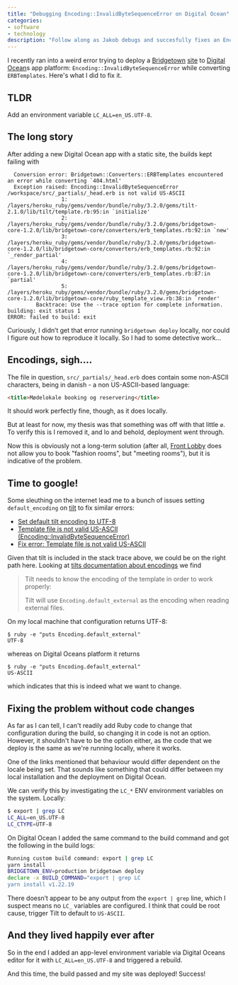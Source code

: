 ```yaml
---
title: "Debugging Encoding::InvalidByteSequenceError on Digital Ocean"
categories:
- software
- technology
description: "Follow along as Jakob debugs and succesfully fixes an Encoding::InvalidByteSequenceError error on deploying a Bridgetown site to Digital Ocean."
---
```


I recently ran into a weird error trying to deploy a [Bridgetown](https://www.bridgetownrb.com/) [site](https://www.frontlobby.dk) to [Digital Ocean](https://www.digitalocean.com)s app platform: `Encoding::InvalidByteSequenceError` while converting `ERBTemplates`. Here's what I did to fix it.

<!--more-->

## TLDR

Add an environment variable `LC_ALL=en_US.UTF-8`.

## The long story

After adding a new Digital Ocean app with a static site, the builds kept failing with

```
  Conversion error: Bridgetown::Converters::ERBTemplates encountered an error while converting `404.html'
  Exception raised: Encoding::InvalidByteSequenceError
/workspace/src/_partials/_head.erb is not valid US-ASCII
                 1: /layers/heroku_ruby/gems/vendor/bundle/ruby/3.2.0/gems/tilt-2.1.0/lib/tilt/template.rb:95:in `initialize'
                 2: /layers/heroku_ruby/gems/vendor/bundle/ruby/3.2.0/gems/bridgetown-core-1.2.0/lib/bridgetown-core/converters/erb_templates.rb:92:in `new'
                 3: /layers/heroku_ruby/gems/vendor/bundle/ruby/3.2.0/gems/bridgetown-core-1.2.0/lib/bridgetown-core/converters/erb_templates.rb:92:in `_render_partial'
                 4: /layers/heroku_ruby/gems/vendor/bundle/ruby/3.2.0/gems/bridgetown-core-1.2.0/lib/bridgetown-core/converters/erb_templates.rb:87:in `partial'
                 5: /layers/heroku_ruby/gems/vendor/bundle/ruby/3.2.0/gems/bridgetown-core-1.2.0/lib/bridgetown-core/ruby_template_view.rb:38:in `render'
         Backtrace: Use the --trace option for complete information.
building: exit status 1
ERROR: failed to build: exit
```

Curiously, I didn’t get that error running `bridgetown deploy` locally, nor could I figure out how to reproduce it locally. So I had to some detective work...

## Encodings, sigh....

The file in question, `src/_partials/_head.erb` does contain some non-ASCII characters, being in danish - a non US-ASCII-based language:

```html
<title>Mødelokale booking og reservering</title>
```

It should work perfectly fine, though, as it does locally.

But at least for now, my thesis was that something was off with that little `ø`. To verify this is I removed it, and lo and behold, deployment went through.

Now this is obviously not a long-term solution (after all, [Front Lobby](https://www.frontlobby.dk) does not allow you to book "fashion rooms", but "meeting rooms"), but it is indicative of the problem.

## Time to google!

Some sleuthing on the internet lead me to a bunch of issues setting `default_encoding` on [tilt](https://github.com/rtomayko/tilt) to fix similar errors:

* [Set default tilt encoding to UTF-8](https://github.com/slim-template/slim/pull/800)
* [Template file is not valid US-ASCII (Encoding::InvalidByteSequenceError)](https://github.com/hanami/view/issues/76)
* [Fix error: Template file is not valid US-ASCII](https://github.com/dry-rb/dry-view/pull/5)

Given that tilt is included in the stack trace above, we could be on the right path here. Looking at [tilts documentation about encodings](https://github.com/rtomayko/tilt#encodings) we find

> Tilt needs to know the encoding of the template in order to work properly:
>
> Tilt will use `Encoding.default_external` as the encoding when reading external
> files.

On my local machine that configuration returns UTF-8:

```
$ ruby -e "puts Encoding.default_external"
UTF-8
```

whereas on Digital Oceans platform it returns

```
$ ruby -e "puts Encoding.default_external"
US-ASCII
```

which indicates that this is indeed what we want to change.

## Fixing the problem without code changes

As far as I can tell, I can't readily add Ruby code to change that configuration during the build, so changing it in code is not an option. However, it shouldn't have to be the option either, as the code that we deploy is the same as we're running locally, where it works.

One of the links mentioned that behaviour would differ dependent on the locale being set. That sounds like something that could differ between my local installation and the deployment on Digital Ocean.

We can verify this by investigating the `LC_*` ENV environment variables on the system. Locally:

```bash
$ export | grep LC
LC_ALL=en_US.UTF-8
LC_CTYPE=UTF-8
```

On Digital Ocean I added the same command to the build command and got the following in the build logs:

```bash
Running custom build command: export | grep LC
yarn install
BRIDGETOWN_ENV=production bridgetown deploy
declare -x BUILD_COMMAND="export | grep LC
yarn install v1.22.19
```

There doesn’t appear to be any output from the `export | grep` line, which I suspect means no `LC_` variables are configured. I think that could be root cause, trigger Tilt to default to `US-ASCII`.

## And they lived happily ever after

So in the end I added an app-level environment variable via Digital Oceans editor for it with `LC_ALL=en_US.UTF-8` and triggered a rebuild.

And this time, the build passed and my site was deployed! Success!
